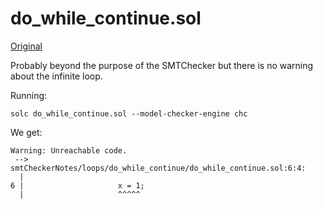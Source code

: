 # do_while_continue.sol
[Original](https://github.com/ethereum/solidity/blob/develop/test/libsolidity/smtCheckerTests/loops/do_while_continue.sol)

Probably beyond the purpose of the SMTChecker but there is no warning about the
infinite loop.

Running:
```
solc do_while_continue.sol --model-checker-engine chc
```
We get:
```
Warning: Unreachable code.
 --> smtCheckerNotes/loops/do_while_continue/do_while_continue.sol:6:4:
  |
6 |                     x = 1;
  |                     ^^^^^
```
